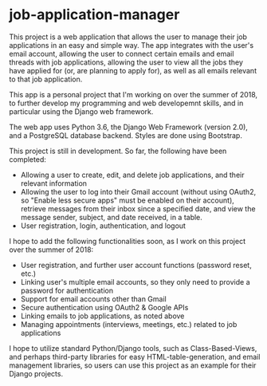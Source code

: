 # job-application-manager

This project is a web application that allows the user to manage their job applications in an easy and simple way. The app integrates with the user's email account, allowing the user to connect certain emails and email threads with job applications, allowing the user to view all the jobs they have applied for (or, are planning to apply for), as well as all emails relevant to that job application. 

This app is a personal project that I'm working on over the summer of 2018, to further develop my programming and web developemnt skills, and in particular using the Django web framework. 

The web app uses Python 3.6, the Django Web Framework (version 2.0), and a PostgreSQL database backend. Styles are done using Bootstrap. 

This project is still in development. So far, the following have been completed:
* Allowing a user to create, edit, and delete job applications, and their relevant information
* Allowing the user to log into their Gmail account (without using OAuth2, so "Enable less secure apps" must be enabled on their account), retrieve messages from their inbox since a specified date, and view the message sender, subject, and date received, in a table.
* User registration, login, authentication, and logout
  
I hope to add the following functionalities soon, as I work on this project over the summer of 2018:
* User registration, and further user account functions (password reset, etc.)
* Linking user's multiple email accounts, so they only need to provide a password for authentication
* Support for email accounts other than Gmail
* Secure authentication using OAuth2 & Google APIs
* Linking emails to job applications, as noted above
* Managing appointments (interviews, meetings, etc.) related to job applications

I hope to utilize standard Python/Django tools, such as Class-Based-Views, and perhaps third-party libraries for easy HTML-table-generation, and email management libraries, so users can use this project as an example for their Django projects. 
